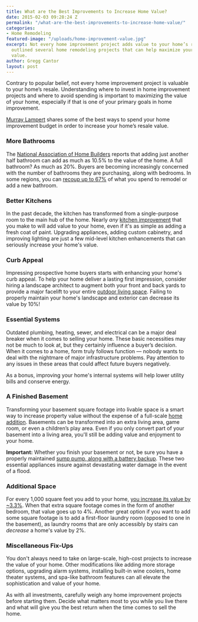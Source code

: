 ```yaml
---
title: What are the Best Improvements to Increase Home Value?
date: 2015-02-03 09:28:24 Z
permalink: "/what-are-the-best-improvements-to-increase-home-value/"
categories:
- Home Remodeling
featured-image: "/uploads/home-improvement-value.jpg"
excerpt: Not every home improvement project adds value to your home’s resale. We've
  outlined several home remodeling projects that can help maximize your home's resale
  value.
author: Gregg Cantor
layout: post
---
```


Contrary to popular belief, not every home improvement project is valuable to your home’s resale. Understanding where to invest in home improvement projects and where to avoid spending is important to maximizing the value of your home, especially if that is one of your primary goals in home improvement.

[Murray Lampert](/about-murray-lampert-design-build-remodel) shares some of the best ways to spend your home improvement budget in order to increase your home’s resale value.

### More Bathrooms

The [National Association of Home Builders](https://www.nahb.org/) reports that adding just another half bathroom can add as much as 10.5% to the value of the home. A full bathroom? As much as 20%. Buyers are becoming increasingly concerned with the number of bathrooms they are purchasing, along with bedrooms. In some regions, you can [recoup up to 67%](/the-value-of-home-remodeling-infographic/) of what you spend to remodel or add a new bathroom.

### Better Kitchens

In the past decade, the kitchen has transformed from a single-purpose room to the main hub of the home. Nearly _any_ [kitchen improvement](/san-diego-kitchen-remodeling-services) that you make to will add value to your home, even if it's as simple as adding a fresh coat of paint. Upgrading appliances, adding custom cabinetry, and improving lighting are just a few mid-level kitchen enhancements that can seriously increase your home's value.

### Curb Appeal

Impressing prospective home buyers starts with enhancing your home's curb appeal. To help your home deliver a lasting first impression, consider hiring a landscape architect to augment both your front and back yards to provide a major facelift to your entire [outdoor living space](/san-diego-outdoor-living-space-design). Failing to properly maintain your home's landscape and exterior can decrease its value by 10%!

### Essential Systems

Outdated plumbing, heating, sewer, and electrical can be a major deal breaker when it comes to selling your home. These basic necessities may not be much to look at, but they certainly influence a buyer’s decision. When it comes to a home, form truly follows function — nobody wants to deal with the nightmare of major infrastructure problems. Pay attention to any issues in these areas that could affect future buyers negatively.

As a bonus, improving your home's internal systems will help lower utility bills and conserve energy.

### A Finished Basement

Transforming your basement square footage into livable space is a smart way to increase property value without the expense of a full-scale [home addition](/san-diego-room-additions). Basements can be transformed into an extra living area, game room, or even a children’s play area. Even if you only convert part of your basement into a living area, you'll still be adding value and enjoyment to your home.

**Important:** Whether you finish your basement or not, be sure you have a properly maintained [sump pump, along with a battery backup](https://www.google.com/search?q=sump+pump+battery+backup&tbm=shop&source=lnms&sa=X&ved=0ahUKEwjMv93St4fYAhVGPN8KHZ96Cd4Q_AUICigB&biw=1440&bih=780&dpr=1). These two essential appliances insure against devastating water damage in the event of a flood.

### Additional Space

For every 1,000 square feet you add to your home, [you increase its value by ~3.3%](http://radio.realtor/adding-more-square-footage/). When that extra square footage comes in the form of another bedroom, that value goes up to 4%. Another great option if you want to add some square footage is to add a first-floor laundry room (opposed to one in the basement), as laundry rooms that are only accessibly by stairs can _decrease_ a home's value by 2%.

### Miscellaneous Fix-Ups

You don't always need to take on large-scale, high-cost projects to increase the value of your home. Other modifications like adding more storage options, upgrading alarm systems, installing built-in wine coolers, home theater systems, and spa-like bathroom features can all elevate the sophistication and value of your home.

As with all investments, carefully weigh any home improvement projects before starting them. Decide what matters most to you while you live there and what will give you the best return when the time comes to sell the home.
